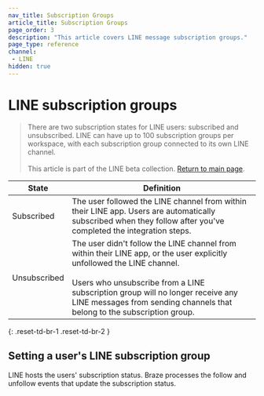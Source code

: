 ```yaml
---
nav_title: Subscription Groups
article_title: Subscription Groups
page_order: 3
description: "This article covers LINE message subscription groups."
page_type: reference
channel:
 - LINE
hidden: true
---
```


# LINE subscription groups

> There are two subscription states for LINE users: subscribed and unsubscribed. LINE can have up to 100 subscription groups per workspace, with each subscription group connected to its own LINE channel.<br><br>This article is part of the LINE beta collection. [Return to main page](https://www.braze.com/docs/line/).

| State | Definition |
| --- | --- |
| Subscribed | The user followed the LINE channel from within their LINE app. Users are automatically subscribed when they follow after you've completed the integration steps. |
| Unsubscribed | The user didn't follow the LINE channel from within their LINE app, or the user explicitly unfollowed the LINE channel. <br><br> Users who unsubscribe from a LINE subscription group will no longer receive any LINE messages from sending channels that belong to the subscription group. |
{: .reset-td-br-1 .reset-td-br-2 }

## Setting a user's LINE subscription group

LINE hosts the users' subscription status. Braze processes the follow and unfollow events that update the subscription status.